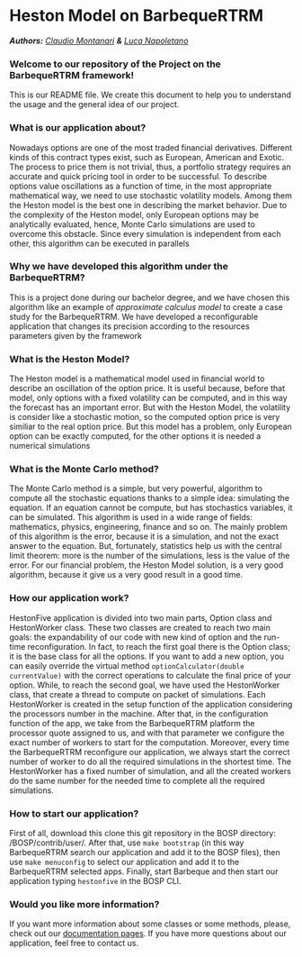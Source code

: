 # Heston Model on BarbequeRTRM
_**Authors:** [Claudio Montanari](https://github.com/claudioMontanari)  **&** [Luca Napoletano](https://github.com/lnapo94)_

### Welcome to our repository of the Project on the BarbequeRTRM framework!
This is our README file. We create this document to help you to understand the usage and the general idea of our project.

### What is our application about?
Nowadays options are one of the most traded financial derivatives. Different kinds of this contract types exist, such as European, American and Exotic. 
The process to price them is not trivial, thus, a portfolio strategy requires an accurate and quick pricing tool in order to be successful. To describe options value oscillations as a function of time, in the most appropriate mathematical way, we need to use stochastic volatility models. Among them the Heston model is the best one in describing the market behavior. 
Due to the complexity of the Heston model, only European options may be analytically evaluated, hence, Monte Carlo simulations are used to overcome this obstacle.
Since every simulation is independent from each other, this algorithm can be executed in parallels

### Why we have developed this algorithm under the BarbequeRTRM?
This is a project done during our bachelor degree, and we have chosen this algorithm like an example of _approximate calculus model_ 
to create a case study for the BarbequeRTRM. We have developed a reconfigurable application that changes its precision according to the 
resources parameters given by the framework 

### What is the Heston Model?
The Heston model is a mathematical model used in financial world to describe an oscillation of the option price.
It is useful because, before that model, only options with a fixed volatility can be computed, and in this way the forecast has an important error. But with the Heston Model, the volatility is consider like a stochastic motion, so the computed option price is very similiar to the real option price. But this model has a problem, only European option can be exactly computed, for the other options it is needed a numerical simulations

### What is the Monte Carlo method?
The Monte Carlo method is a simple, but very powerful, algorithm to compute all the stochastic equations thanks to a simple idea: simulating the equation. If an equation cannot be compute, but has stochastics variables, it can be simulated. This algorithm is used in a wide range of fields: mathematics, physics, engineering, finance and so on. The mainly problem of this algorithm is the error, because it is a simulation, and not the exact answer to the equation. But, fortunately, statistics help us with the central limit theorem: more is the number of the simulations, less is the value of the error.
For our financial problem, the Heston Model solution, is a very good algorithm, because it give us a very good result in a good time.

### How our application work?
HestonFive application is divided into two main parts, Option class and HestonWorker class. These two classes are created to reach two main goals: the expandability of our code with new kind of option and the run-time reconfiguration. In fact, to reach the first goal there is the Option class; it is the base class for all the options. If you want to add a new option, you can easily override the virtual method `optionCalculator(double currentValue)` with the correct operations to calculate the final price of your option.
While, to reach the second goal, we have used the HestonWorker class, that create a thread to compute on packet of simulations. Each HestonWorker is created in the setup function of the application considering the processors number in the machine. After that, in the configuration function of the app, we take from the BarbequeRTRM platform the processor quote assigned to us, and with that parameter we configure the exact number of workers to start for the computation. Moreover, every time the BarbequeRTRM reconfigure our application, we always start the correct number of worker to do all the required simulations in the shortest time.
The HestonWorker has a fixed number of simulation, and all the created workers do the same number for the needed time to complete all the required simulations. 

### How to start our application?
First of all, download this clone this git repository in the BOSP directory: /BOSP/contrib/user/. After that, use `make bootstrap` (in this way BarbequeRTRM search our application and add it to the BOSP files), then use `make menuconfig` to select our application and add it to the BarbequeRTRM selected apps. Finally, start Barbeque and then start our application typing `hestonfive` in the BOSP CLI.

### Would you like more information?
If you want more information about some classes or some methods, please, check out our [documentation pages](https://lnapo94.github.io/HestonFive).
If you have more questions about our application, feel free to contact us.
